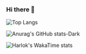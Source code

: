 ### Hi there 👋

<!--
**jamesome/jamesome** is a ✨ _special_ ✨ repository because its `README.md` (this file) appears on your GitHub profile.

Here are some ideas to get you started:

- 🔭 I’m currently working on ...
- 🌱 I’m currently learning ...
- 👯 I’m looking to collaborate on ...
- 🤔 I’m looking for help with ...
- 💬 Ask me about ...
- 📫 How to reach me: ...
- 😄 Pronouns: ...
- ⚡ Fun fact: ...
-->

![Top Langs](https://github-readme-stats.vercel.app/api/top-langs/?username=jamesome&layout=compact)

![Anurag's GitHub stats-Dark](https://github-readme-stats.vercel.app/api?username=jamesome&show_icons=true&theme=dark#gh-dark-mode-only)

![Harlok's WakaTime stats](https://github-readme-stats.vercel.app/api/wakatime?username=jamesome&layout=compact)
